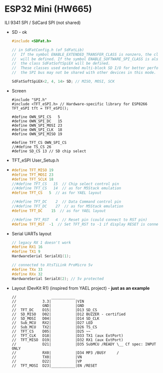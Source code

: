 # ESP32 Mini (HW665)

ILI 9341 SPI / SdCard SPI (not shared)

- SD - ok

  ```c++
  #include <SDFat.h>
  
  // in SdFatConfig.h (of SdFatLib)
  //  If the symbol ENABLE_EXTENDED_TRANSFER_CLASS is nonzero, the class SdFatEX
  //  will be defined. If the symbol ENABLE_SOFTWARE_SPI_CLASS is also nonzero,
  //  the class SdFatSoftSpiEX will be defined.
  //  These classes used extended multi-block SD I/O for better performance.
  //  the SPI bus may not be shared with other devices in this mode.
  
  SdFatSoftSpiEX<2, 4, 14> SD; // MISO, MOSI, SCK  
  ```

- Screen

  ```
  #include "SPI.h"
  #include <TFT_eSPI.h> // Hardware-specific library for ESP8266
  TFT_eSPI tft = TFT_eSPI();
  
  #define OWN_SPI_CS   5
  #define OWN_SPI_DC   15
  #define OWN_SPI_MOSI 23
  #define OWN_SPI_CLK  18
  #define OWN_SPI_MISO 19
  
  #define TFT_CS OWN_SPI_CS
  //#define TS_CS 26
  #define SD_CS 13 // SD chip select
  ```

- TFT_eSPI User_Setup.h

- ```c++
  #define TFT_MISO 19
  #define TFT_MOSI 23
  #define TFT_SCLK 18
  //#define TFT_CS   15  // Chip select control pin
  //#define TFT_CS   14  // as for M5Stack emulation
  #define TFT_CS   5  // as for YAEL layout
  
  //#define TFT_DC    2  // Data Command control pin
  //#define TFT_DC    27  // as for M5Stack emulation
  #define TFT_DC    15  // as for YAEL layout
  
  //#define TFT_RST   4  // Reset pin (could connect to RST pin)
  #define TFT_RST  -1  // Set TFT_RST to -1 if display RESET is connected to ESP32 board RST
  ```




- Serial UARTs layout

  ```c++
  // legacy RX 1 doesn't work
  #define RX1 16
  #define TX1 9
  HardwareSerial SerialX1(1);
  
  // connected to XtsTiLink ProMicro 5v
  #define TXx 33
  #define RXx 32
  HardwareSerial SerialX(2); // 5v protected
  ```

- Layout (DevKit R1) (inspired from YAEL project) - **just as an example**

  ```
  //                ___________
  //            3.3|           |VIN
  //            GND|           |GND
  //  TFT_DC    D15|           |D13 SD_CS
  //  SD_MISO   D02|           |D12 BUZZER - certified
  //  SD_MOSI   D04|           |D14 SD_CLK
  //  Sub_MCU   RX2|           |D27 LED
  //  Sub_MCU   TX2|           |D26 TS_CS
  //  TFT_CS    D05|           |D25 ~~
  //  TFT_CLK   D18|           |D33 TX1 (aux ExtPort)
  //  TFT_MISO  D19|           |D32 RX1 (aux ExtPort)
  //            D21|           |D35 SubMCU /READY \__ Cf spec: INPUT ONLY
  //            RX0|           |D34 MP3 /BUSY     /
  //            TX0|           |VN
  //            D22|           |VP
  //  TFT_MOSI  D23|___________|EN /RESET
  ```

  